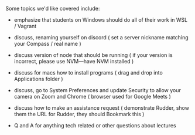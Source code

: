 Some topics we'd like covered include:

* emphasize that students on Windows should do all of their work in WSL / Vagrant

* discuss, renaming yourself on discord ( set a server nickname matching your Compass / real name )

* discuss version of node that should be running ( if your version is incorrect, please use NVM—have NVM installed )

* discuss for macs how to install programs ( drag and drop into Applications folder )

* discuss, go to System Preferences and update Security to allow your camera on Zoom and Chrome ( browser used for Google Meets )

* discuss how to make an assistance request ( demonstrate Rudder, show them the URL for Rudder, they should Bookmark this )

* Q and A for anything tech related or other questions about lectures